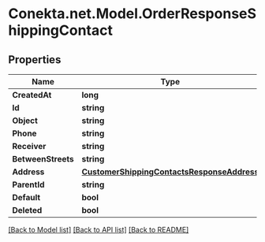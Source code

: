 # Conekta.net.Model.OrderResponseShippingContact

## Properties

Name | Type | Description | Notes
------------ | ------------- | ------------- | -------------
**CreatedAt** | **long** |  | [optional] 
**Id** | **string** |  | [optional] 
**Object** | **string** |  | [optional] 
**Phone** | **string** |  | [optional] 
**Receiver** | **string** |  | [optional] 
**BetweenStreets** | **string** |  | [optional] 
**Address** | [**CustomerShippingContactsResponseAddress**](CustomerShippingContactsResponseAddress.md) |  | [optional] 
**ParentId** | **string** |  | [optional] 
**Default** | **bool** |  | [optional] 
**Deleted** | **bool** |  | [optional] 

[[Back to Model list]](../README.md#documentation-for-models) [[Back to API list]](../README.md#documentation-for-api-endpoints) [[Back to README]](../README.md)

